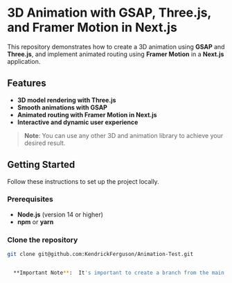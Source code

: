 # 3D Animation with GSAP, Three.js, and Framer Motion in Next.js

This repository demonstrates how to create a 3D animation using **GSAP** and **Three.js**, and implement animated routing using **Framer Motion** in a **Next.js** application.

## Features

- **3D model rendering with Three.js**
- **Smooth animations with GSAP**
- **Animated routing with Framer Motion in Next.js**
- **Interactive and dynamic user experience**

> **Note**: You can use any other 3D and animation library to achieve your desired result.

## Getting Started

Follow these instructions to set up the project locally.

### Prerequisites

- **Node.js** (version 14 or higher)
- **npm** or **yarn**

### Clone the repository

```bash
git clone git@github.com:KendrickFerguson/Animation-Test.git


  **Important Note**:  It's important to create a branch from the main branch and submit a pull request for your work branch rather than pushing directly to the main branch.
